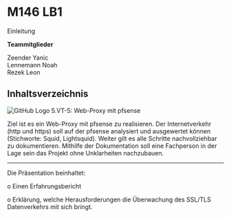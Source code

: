 # M146 LB1

Einleitung

<b>Teammitglieder</b>

Zeender Yanic 
<br>
Lennemann Noah
<br>
Rezek Leon

Inhaltsverzeichnis
---
![GitHub Logo](https://www.pro-fekt.de/media/image/31/70/44/pfSenseColorLogoRegisteredRGB.png)
5.VT-5: Web-Proxy mit pfsense 

Ziel ist es ein Web-Proxy mit pfsense zu realisieren. Der Internetverkehr (http und https) soll auf der pfsense analysiert und ausgewertet können (Stichworte: Squid, Lightsquid). Weiter gilt es alle Schritte nachvollziehbar zu dokumentieren. Mithilfe der Dokumentation soll eine Fachperson in der Lage sein das Projekt ohne Unklarheiten nachzubauen.

--- 
Die Präsentation beinhaltet:

o Einen Erfahrungsbericht

o Erklärung, welche Herausforderungen die Überwachung des SSL/TLS Datenverkehrs mit sich bringt.
